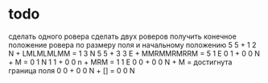 # todo
сделать одного ровера
сделать двух роверов
получить конечное положение ровера по размеру поля и начальному положению
5 5 + 1 2 N + LMLMLMLMM = 1 3 N
5 5 + 3 3 E + MMRMMRMRRM = 5 1 E
0 1 + 0 0 N + M = 0 1 N
1 1 + 0 0 n + MRM = 1 1 E
0 0 + 0 0 N + M = достигнута граница поля
0 0 + 0 0 N + [] = 0 0 N
